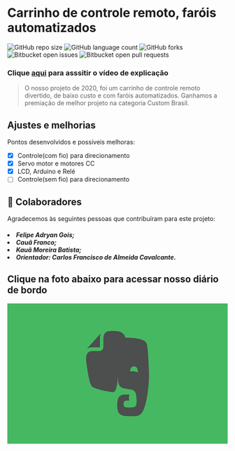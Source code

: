 # Carrinho de controle remoto, faróis automatizados

![GitHub repo size](https://img.shields.io/github/repo-size/KauaMB2/Projete2020-Equipe1301?style=for-the-badge)
![GitHub language count](https://img.shields.io/github/languages/count/KauaMB2/Projete2020-Equipe1301?style=for-the-badge)
![GitHub forks](https://img.shields.io/github/forks/KauaMB2/Projete2020-Equipe1301?style=for-the-badge)
![Bitbucket open issues](https://img.shields.io/bitbucket/issues/KauaMB2/Projete2020-Equipe1301?style=for-the-badge)
![Bitbucket open pull requests](https://img.shields.io/bitbucket/pr-raw/KauaMB2/Projete2020-Equipe1301?style=for-the-badge)


<h3>Clique <a href="https://www.youtube.com/watch?v=oc6nMRU68TE&t=1s">aqui</a> para asssitir o vídeo de explicação</h3>

> O nosso projeto de 2020, foi um carrinho de controle remoto divertido, de baixo custo e com faróis automatizados.
Ganhamos a premiação de melhor projeto na categoria Custom Brasil.

## Ajustes e melhorias

Pontos desenvolvidos e possíveis melhoras:

- [x] Controle(com fio) para direcionamento
- [x] Servo motor e motores CC
- [x] LCD, Arduino e Relé
- [ ] Controle(sem fio) para direcionamento

## 🤝 Colaboradores

Agradecemos às seguintes pessoas que contribuíram para este projeto:

<h5>
<li>Felipe Adryan Gois;
<li>Cauã Franco;
<li>Kauã Moreira Batista;
<li>Orientador: Carlos Francisco de Almeida Cavalcante.
</h5>

## Clique na foto abaixo para acessar nosso diário de bordo

<center><a href="https://www.evernote.com/shard/s713/sh/d125931a-4eb5-499c-8322-a7acde7974bc/f0a80785d515f408d7847a0a3c3eab3d"><img src="img\imgEvernote.png" class="img" width = 600 height = 320></a> </center>
